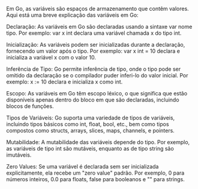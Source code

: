 Em Go, as variáveis são espaços de armazenamento que contêm valores. Aqui está uma breve explicação das variáveis em Go:

Declaração: As variáveis em Go são declaradas usando a sintaxe var nome tipo. Por exemplo: var x int declara uma variável chamada x do tipo int.

Inicialização: As variáveis podem ser inicializadas durante a declaração, fornecendo um valor após o tipo. Por exemplo: var x int = 10 declara e inicializa a variável x com o valor 10.

Inferência de Tipo: Go permite inferência de tipo, onde o tipo pode ser omitido da declaração se o compilador puder inferi-lo do valor inicial. Por exemplo: x := 10 declara e inicializa x como int.

Escopo: As variáveis em Go têm escopo léxico, o que significa que estão disponíveis apenas dentro do bloco em que são declaradas, incluindo blocos de funções.

Tipos de Variáveis: Go suporta uma variedade de tipos de variáveis, incluindo tipos básicos como int, float, bool, etc., bem como tipos compostos como structs, arrays, slices, maps, channels, e pointers.

Mutabilidade: A mutabilidade das variáveis depende do tipo. Por exemplo, as variáveis de tipo int são mutáveis, enquanto as de tipo string são imutáveis.

Zero Values: Se uma variável é declarada sem ser inicializada explicitamente, ela recebe um "zero value" padrão. Por exemplo, 0 para números inteiros, 0.0 para floats, false para booleanos e "" para strings.